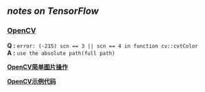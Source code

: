 ## _notes on TensorFlow_
### [OpenCV](http://docs.opencv.org/master/d9/df8/tutorial_root.html)  
**Q :** `error: (-215) scn == 3 || scn == 4 in function cv::cvtColor`  
**A :** `use the absolute path(full path)`

**[OpenCV简单图片操作](http://blog.csdn.net/jazywoo123/article/details/17231469)**  

**[OpenCV示例代码](http://stackoverflow.com/questions/32943227/python-opencv-capture-images-from-webcam)**
